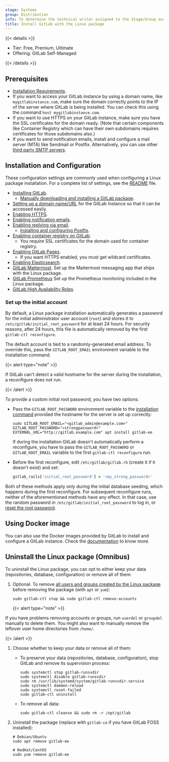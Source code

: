 ```yaml
---
stage: Systems
group: Distribution
info: To determine the technical writer assigned to the Stage/Group associated with this page, see https://handbook.gitlab.com/handbook/product/ux/technical-writing/#assignments
title: Install GitLab with the Linux package
---
```


{{< details >}}

- Tier: Free, Premium, Ultimate
- Offering: GitLab Self-Managed

{{< /details >}}

## Prerequisites

- [Installation Requirements](https://docs.gitlab.com/install/requirements/).
- If you want to access your GitLab instance by using a domain name, like `mygitlabinstance.com`,
  make sure the domain correctly points to the IP of the server where GitLab is being
  installed. You can check this using the command `host mygitlabinstance.com`.
- If you want to use HTTPS on your GitLab instance, make sure you have the SSL
  certificates for the domain ready. (Note that certain components like
  Container Registry which can have their own subdomains requires certificates for
  those subdomains also.)
- If you want to send notification emails, install and configure a mail server (MTA)
  like Sendmail or Postfix. Alternatively, you can use other [third party SMTP servers](../settings/smtp.md).

## Installation and Configuration

These configuration settings are commonly used when configuring a Linux package installation.
For a complete list of settings, see the [README](../_index.md#configuring) file.

- [Installing GitLab](https://about.gitlab.com/install/).
  - [Manually downloading and installing a GitLab package](https://docs.gitlab.com/update/package/#download-a-package-manually).
- [Setting up a domain name/URL](../settings/configuration.md#configure-the-external-url-for-gitlab)
  for the GitLab Instance so that it can be accessed easily.
- [Enabling HTTPS](../settings/nginx.md#enable-https).
- [Enabling notification emails](../settings/smtp.md).
- [Enabling replying via email](https://docs.gitlab.com/administration/reply_by_email/#set-it-up).
  - [Installing and configuring Postfix](https://docs.gitlab.com/administration/reply_by_email_postfix_setup/).
- [Enabling container registry on GitLab](https://docs.gitlab.com/administration/packages/container_registry/#container-registry-domain-configuration).
  - You require SSL certificates for the domain used for container registry.
- [Enabling GitLab Pages](https://docs.gitlab.com/administration/pages/).
  - If you want HTTPS enabled, you must get wildcard certificates.
- [Enabling Elasticsearch](https://docs.gitlab.com/integration/advanced_search/elasticsearch/).
- [GitLab Mattermost](https://docs.gitlab.com/integration/mattermost/). Set up the Mattermost messaging app that ships with the Linux package.
- [GitLab Prometheus](https://docs.gitlab.com/administration/monitoring/prometheus/)
  Set up the Prometheus monitoring included in the Linux package.
- [GitLab High Availability Roles](../roles/_index.md).

### Set up the initial account

By default, a Linux package installation automatically generates a password for the
initial administrator user account (`root`) and stores it to
`/etc/gitlab/initial_root_password` for at least 24 hours. For security reasons,
after 24 hours, this file is automatically removed by the first `gitlab-ctl reconfigure`.

The default account is tied to a randomly-generated email address. To override
this, pass the `GITLAB_ROOT_EMAIL` environment variable to the installation command.

{{< alert type="note" >}}

If GitLab can't detect a valid hostname for the server during the
installation, a reconfigure does not run.

{{< /alert >}}

To provide a custom initial root password, you have two options:

- Pass the `GITLAB_ROOT_PASSWORD` environment variable to the
  [installation command](https://about.gitlab.com/install/) provided
  the hostname for the server is set up correctly:

  ```shell
  sudo GITLAB_ROOT_EMAIL="<gitlab_admin@example.com>" GITLAB_ROOT_PASSWORD="<strongpassword>" EXTERNAL_URL="http://gitlab.example.com" apt install gitlab-ee
  ```

  If during the installation GitLab doesn't automatically perform a
  reconfigure, you have to pass the `GITLAB_ROOT_PASSWORD` or `GITLAB_ROOT_EMAIL`
  variable to the first `gitlab-ctl reconfigure` run.

- Before the first reconfigure, edit `/etc/gitlab/gitlab.rb` (create it if it
  doesn't exist) and set:

  ```ruby
  gitlab_rails['initial_root_password'] = '<my_strong_password>'
  ```

Both of these methods apply only during the initial database seeding, which happens
during the first reconfigure. For subsequent reconfigure runs, neither of
the aforementioned methods have any effect. In that case, use the random
password in `/etc/gitlab/initial_root_password` to log in, or
[reset the root password](https://docs.gitlab.com/security/reset_user_password/).

## Using Docker image

You can also use the Docker images provided by GitLab to install and configure a GitLab instance.
Check the [documentation](https://docs.gitlab.com/install/docker/) to know more.

## Uninstall the Linux package (Omnibus)

To uninstall the Linux package, you can opt to either keep your data (repositories,
database, configuration) or remove all of them:

1. Optional. To remove
   [all users and groups created by the Linux package](../settings/configuration.md#disable-user-and-group-account-management)
   before removing the package (with `apt` or `yum`):

   ```shell
   sudo gitlab-ctl stop && sudo gitlab-ctl remove-accounts
   ```

   {{< alert type="note" >}}

If you have problems removing accounts or groups, run `userdel` or `groupdel` manually
   to delete them. You might also want to manually remove the leftover user home directories
   from `/home/`.

   {{< /alert >}}

1. Choose whether to keep your data or remove all of them:

   - To preserve your data (repositories, database, configuration), stop GitLab and
     remove its supervision process:

     ```shell
     sudo systemctl stop gitlab-runsvdir
     sudo systemctl disable gitlab-runsvdir
     sudo rm /usr/lib/systemd/system/gitlab-runsvdir.service
     sudo systemctl daemon-reload
     sudo systemctl reset-failed
     sudo gitlab-ctl uninstall
     ```

   - To remove all data:

     ```shell
     sudo gitlab-ctl cleanse && sudo rm -r /opt/gitlab
     ```

1. Uninstall the package (replace with `gitlab-ce` if you have GitLab FOSS installed):

   ```shell
   # Debian/Ubuntu
   sudo apt remove gitlab-ee

   # RedHat/CentOS
   sudo yum remove gitlab-ee
   ```
